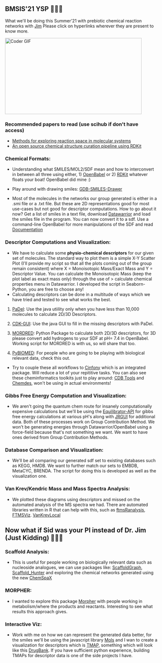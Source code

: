 ## BMSIS'21 YSP 👨‍💻👋
What we'll be doing this Summer'21 with prebiotic chemical reaction networks with [Jim](https://scholar.google.com/citations?hl=en&user=PZDaFLcAAAAJ&view_op=list_works&sortby=pubdate) Please click on hyperlinks wherever they are present to know more.

<img align="center" alt="Coder GIF" height=250 width=450 src="https://thumbs.gfycat.com/EvilNextDevilfish-small.gif"/>

### Recommended papers to read (use scihub if don't have access)
* [Methods for exploring reaction space in molecular systems](https://onlinelibrary.wiley.com/doi/abs/10.1002/wcms.1354)
* [An open source chemical structure curation pipeline using RDKit](https://jcheminf.biomedcentral.com/articles/10.1186/s13321-020-00456-1)

### Chemical Formats:
* Understanding what SMILES/MOL2/SDF mean and how to interconvert in between all three using either, 1) [OpenBabel](http://openbabel.org/docs/dev/Command-line_tools/babel.html) or 2) [RDKit](https://gist.github.com/leelasd/43219a222bf57d3e01c2c83f2ad9b031) whatever floats your boat! OpenBabel did mine :)  

* Play around with drawing smiles: [GDB-SMILES-Drawer](https://doc.gdb.tools/smilesDrawer/sd/example/index.html)

* Most of the molecules in the networks our group generated is either in a .smi file or a .txt file. But these are 2D representations good for most use-cases but not good for descriptor computations. How to go about it now? Get a list of smiles in a text file, download [Datawarrior](https://openmolecules.org/datawarrior/index.html) and load the smiles file in the program. You can now convert it to a sdf. Use a command-line OpenBabel for more manipulations of the SDF and read [Documentation](http://hjkgrp.mit.edu/content/geometries-strings-smiles-and-openbabel)

### Descriptor Computations and Visualization:
* We have to calculate some **physio-chemical descriptors** for our given set of molecules. The standard way to plot them is a simple X-Y Scatter Plot (I'll provide my script so that all the plots coming out of the group remain consistent) where X = Monoisotopic Mass/Exact Mass and Y = Descriptor Value. You can calculate the Monoisotopic Mass (keep the plot label as exact mass only) through the use of  > calculate chemical properties menu in Datawarrior. I developed the script in Seaborn-Python, you are free to choose any!
* Calculating descriptors can be done in a multitude of ways which we have tried and tested to see what works the best.

1) [PaDel](https://mordred-descriptor.github.io/documentation/master/index.html): Use the java utiility only when you have less than 10,000 molecules to calculate 2D/3D Descriptors.

2) [CDK-GUI](https://www.softpedia.com/get/Science-CAD/CDK-Descriptor-Calculator.shtml): Use the java GUI to fill in the missing descriptors with PaDel. 

3) [MORDRED](https://mordred-descriptor.github.io/documentation/master/index.html): Python Package to calculate both 2D/3D descriptors, for 3D please convert add hydrogens to your SDF at pH= 7.4 in OpenBabel. Working script for MORDRED is with us, so will share that too.

4) [PyBIOMED](https://github.com/gadsbyfly/PyBioMed): For people who are going to be playing with biological relevant data, check this out.

* Try to couple these all workflows to [Cinfony](http://cinfony.github.io/) which is an integrated package. Will reduce a lot of your repititive tasks. You can also see these cheminformatics toolkits just to play around: [CDB Tools](http://cdb.ics.uci.edu/) and [Chemdes](http://www.scbdd.com/chemdes/), won't be using in actual environments!


### Gibbs Free Energy Computation and Visualization:
* We aren't going the quantum chem route for insanely computationally expensive calculations but we'll be using the [Equilibrator-API](https://equilibrator.weizmann.ac.il/) for gibbs free energy calculations at various pH's along with [JRGUI](https://github.com/curieshicy/JRgui) for additional data. Both of these processes work on Group Contribution Method. We won't be generating energies through Datawarrior/OpenBabel using a force-field because that's not something we want. We want to have ones derived from Group Contribution Methods. 

### Database Comparison and Visualization:
* We'll be all comparing our generated sdf set to existing databases such as KEGG, HMDB. We want to further match our sets to EMBDB, MetaCYC, BRENDA. The script for doing this is developed as well as the visualization one.


### Van Krev/Kendric Mass and Mass Spectra Analysis:
* We plotted these diagrams using descriptors and missed on the automated analysis of the MS spectra we had. There are automated libraries written in R that can help with this, such as [ftmsRanalysis](https://emsl-computing.github.io/ftmsRanalysis/index.html), [FTMSViz](https://wkew.github.io/FTMSViz/SRFA-plot.html). [VanKrevLocal](https://github.com/HegemanLab/VanKrevelenLocal)


## Now what if Sid was your PI instead of Dr. Jim (Just Kidding) 👨‍💻👋

### Scaffold Analysis:
* This is useful for people working on biologically relevant data such as nucleoside analogues, we can use packages like: [ScaffoldGraph](https://github.com/UCLCheminformatics/ScaffoldGraph), [Scaffold_Hunter](http://scaffoldhunter.sourceforge.net/) and exploring the chemical networks generated using the new [ChemSpaX](https://chemrxiv.org/articles/preprint/ChemSpaX_Exploration_of_Chemical_Space_by_Automated_Functionalization_of_Molecular_Scaffold/14617320/1)

### MORPHER: 
* I wanted to explore this package [Morpher](https://app.assembla.com/spaces/molpher/wiki) with people working in metabolism/where the products and reactants. Interesting to see what results this approach gives. 

### Interactive Viz:
* Work with me on how we can represent the generated data better, for the smiles we'll be using the javascript library [Mols](https://github.com/chemplexity/molecules) and I wan to create a visualization for descriptors which is [TMAP](https://tmap.gdb.tools/), something which will look like this [DrugBank](https://tmap.gdb.tools/src/drugbank/drugbank.html). If you have sufficient python experience, building TMAPs for descriptor data is one of the side projects I have. 



